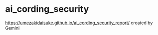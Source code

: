 # ai_cording_security
https://umezakidaisuke.github.io/ai_cording_security_report/
created by Gemini
